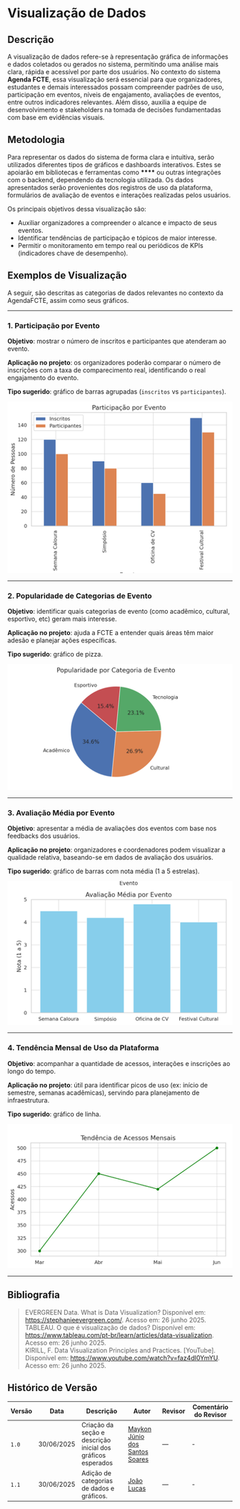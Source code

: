 ﻿# Visualização de Dados

## Descrição

A visualização de dados refere-se à representação gráfica de informações e dados coletados ou gerados no sistema, permitindo uma análise mais clara, rápida e acessível por parte dos usuários. No contexto do sistema **Agenda FCTE**, essa visualização será essencial para que organizadores, estudantes e demais interessados possam compreender padrões de uso, participação em eventos, níveis de engajamento, avaliações de eventos, entre outros indicadores relevantes. Além disso, auxilia a equipe de desenvolvimento e stakeholders na tomada de decisões fundamentadas com base em evidências visuais.

## Metodologia

Para representar os dados do sistema de forma clara e intuitiva, serão utilizados diferentes tipos de gráficos e dashboards interativos. Estes se apoiarão em bibliotecas e ferramentas como **\*\*\*\*** ou outras integrações com o backend, dependendo da tecnologia utilizada. Os dados apresentados serão provenientes dos registros de uso da plataforma, formulários de avaliação de eventos e interações realizadas pelos usuários.

Os principais objetivos dessa visualização são:

- Auxiliar organizadores a compreender o alcance e impacto de seus eventos.
- Identificar tendências de participação e tópicos de maior interesse.
- Permitir o monitoramento em tempo real ou periódicos de KPIs (indicadores chave de desempenho).

## Exemplos de Visualização

A seguir, são descritas as categorias de dados relevantes no contexto da AgendaFCTE, assim como seus gráficos.

---

### 1. Participação por Evento

**Objetivo**: mostrar o número de inscritos e participantes que atenderam ao evento.

**Aplicação no projeto**: os organizadores poderão comparar o número de inscrições com a taxa de comparecimento real, identificando o real engajamento do evento.

**Tipo sugerido**: gráfico de barras agrupadas (`inscritos` vs `participantes`).

![Gráfico de Participação por Evento](../assets/vizualizacaoDeDados/vizudados1.png)

---

### 2. Popularidade de Categorias de Evento

**Objetivo**: identificar quais categorias de evento (como acadêmico, cultural, esportivo, etc) geram mais interesse.

**Aplicação no projeto**: ajuda a FCTE a entender quais áreas têm maior adesão e planejar ações específicas.

**Tipo sugerido**: gráfico de pizza.

![Gráfico de Popularidade por Categoria](../assets/vizualizacaoDeDados/vizudados2.png)

---

### 3. Avaliação Média por Evento

**Objetivo**: apresentar a média de avaliações dos eventos com base nos feedbacks dos usuários.

**Aplicação no projeto**: organizadores e coordenadores podem visualizar a qualidade relativa, baseando-se em dados de avaliação dos usuários.

**Tipo sugerido**: gráfico de barras com nota média (1 a 5 estrelas).

![Gráfico de Avaliação Média por Evento](../assets/vizualizacaoDeDados/vizudados3.png)

---

### 4. Tendência Mensal de Uso da Plataforma

**Objetivo**: acompanhar a quantidade de acessos, interações e inscrições ao longo do tempo.

**Aplicação no projeto**: útil para identificar picos de uso (ex: início de semestre, semanas acadêmicas), servindo para planejamento de infraestrutura.

**Tipo sugerido**: gráfico de linha.

![Gráfico de Tendência de Acessos Mensais](../assets/vizualizacaoDeDados/vizudados4.png)

---



## Bibliografia

> EVERGREEN Data. What is Data Visualization? Disponível em: https://stephanieevergreen.com/. Acesso em: 26 junho 2025.  
> TABLEAU. O que é visualização de dados? Disponível em: https://www.tableau.com/pt-br/learn/articles/data-visualization. Acesso em: 26 junho 2025.  
> KIRILL, F. Data Visualization Principles and Practices. [YouTube]. Disponível em: https://www.youtube.com/watch?v=faz4dI0YmYU. Acesso em: 26 junho 2025.

## Histórico de Versão

| Versão | Data       | Descrição                                                   | Autor                                                           | Revisor | Comentário do Revisor |
| ------ | ---------- | ----------------------------------------------------------- | --------------------------------------------------------------- | ------- | --------------------- |
| `1.0`  | 30/06/2025 | Criação da seção e descrição inicial dos gráficos esperados | [Maykon Júnio dos Santos Soares](https://github.com/maykonjuso) | —       | -                     |
| `1.1`  | 30/06/2025 | Adição de categorias de dados e gráficos. | [João Lucas](https://github.com/joaolucas102) | —       | -                     |
